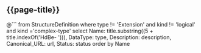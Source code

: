 ## {{page-title}}


@```
	from StructureDefinition
	where type != 'Extension' and kind != 'logical' and kind ='complex-type'
	select 
	Name: title.substring((5 + title.indexOf('HdBe- '))), 
	DataType: type,
	Description: description, 
	Canonical_URL: url,
	Status: status
	order by Name
```